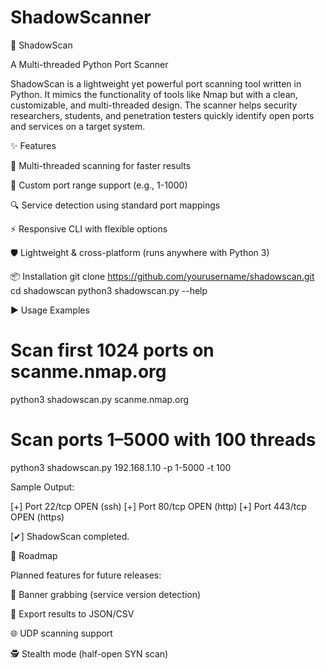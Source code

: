 # ShadowScanner
🔎 ShadowScan

A Multi-threaded Python Port Scanner

ShadowScan is a lightweight yet powerful port scanning tool written in Python. It mimics the functionality of tools like Nmap but with a clean, customizable, and multi-threaded design. The scanner helps security researchers, students, and penetration testers quickly identify open ports and services on a target system.

✨ Features

🚀 Multi-threaded scanning for faster results

🎯 Custom port range support (e.g., 1-1000)

🔍 Service detection using standard port mappings

⚡ Responsive CLI with flexible options

🛡 Lightweight & cross-platform (runs anywhere with Python 3)

📦 Installation
git clone https://github.com/yourusername/shadowscan.git
cd shadowscan
python3 shadowscan.py --help

▶️ Usage Examples
# Scan first 1024 ports on scanme.nmap.org
python3 shadowscan.py scanme.nmap.org

# Scan ports 1–5000 with 100 threads
python3 shadowscan.py 192.168.1.10 -p 1-5000 -t 100


Sample Output:

[+] Port 22/tcp OPEN (ssh)
[+] Port 80/tcp OPEN (http)
[+] Port 443/tcp OPEN (https)

[✔] ShadowScan completed.

📌 Roadmap

Planned features for future releases:

🔐 Banner grabbing (service version detection)

📝 Export results to JSON/CSV

🌐 UDP scanning support

🕵️ Stealth mode (half-open SYN scan)
